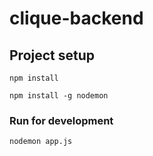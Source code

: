 # clique-backend

## Project setup

```
npm install

npm install -g nodemon
```

### Run for development

```
nodemon app.js
```
